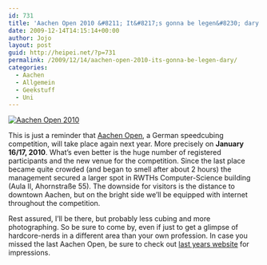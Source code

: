 ```yaml
---
id: 731
title: 'Aachen Open 2010 &#8211; It&#8217;s gonna be legen&#8230; dary!'
date: 2009-12-14T14:15:14+00:00
author: Jojo
layout: post
guid: http://heipei.net/?p=731
permalink: /2009/12/14/aachen-open-2010-its-gonna-be-legen-dary/
categories:
  - Aachen
  - Allgemein
  - Geekstuff
  - Uni
---
```

[<img src="http://cube.hackvalue.de/ao10/banner.png" alt="Aachen Open 2010" class="aligncenter" style="border: 0px;" />](http://cube.hackvalue.de/ao10/)
  
This is just a reminder that [Aachen Open](http://cube.hackvalue.de/ao10/), a German speedcubing competition, will take place again next year. More precisely on **January 16/17, 2010**. What&#8217;s even better is the huge number of registered participants and the new venue for the competition. Since the last place became quite crowded (and began to smell after about 2 hours) the management secured a larger spot in RWTHs Computer-Science building (Aula II, Ahornstraße 55). The downside for visitors is the distance to downtown Aachen, but on the bright side we&#8217;ll be equipped with internet throughout the competition.

Rest assured, I&#8217;ll be there, but probably less cubing and more photographing. So be sure to come by, even if just to get a glimpse of hardcore-nerds in a different area than your own profession. In case you missed the last Aachen Open, be sure to check out [last years website](http://cube.hackvalue.de/ao09/) for impressions.

